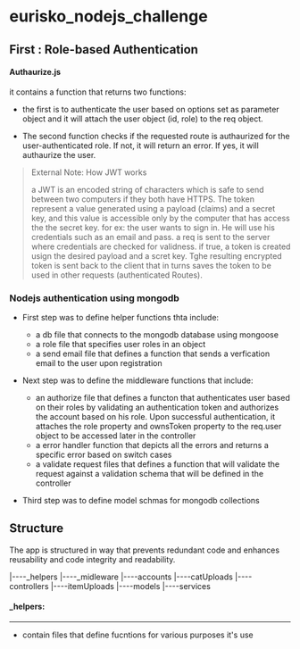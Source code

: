 # eurisko_nodejs_challenge

## First : Role-based Authentication


#### Authaurize.js

it contains a function that returns two functions:   

- the first is to authenticate the user based on options set as parameter object
and it will attach the user object (id, role) to the req object.

- The second function checks if the requested route is authaurized for the user-authenticated role. If not, it will return an error. If yes, it will authaurize the user.



> External Note:
> How JWT works
>  
> a JWT is an encoded string of characters which is safe to send between two computers if they both have HTTPS. The token represent a value generated using a payload (claims) and a secret key, and this value is accessible only by the computer that has access the the secret key. 
> for ex: the user wants to sign in. He will use his credentials such as an email and pass. a req is sent to the server where credentials are checked for validness. if true, a token is created usign the desired payload and a scret key. Tghe resulting encrypted token is sent back to the client that in turns saves the token to be used in other requests (authenticated Routes).
>


### Nodejs authentication using mongodb

- First step was to define helper functions thta include:
	+ a db file that connects to the mongodb database using mongoose
	+ a role file that specifies user roles in an object
	+ a send email file that defines a function that sends a verfication email to the user upon registration 
	
- Next step was to define the middleware functions that include:
	+ an authorize file that defines a functon that authenticates user based on their roles by validating an authentication token and authorizes the account based on his role. Upon successful authentication, it attaches the role property and ownsToken property to the req.user object to be accessed later in the controller
	+ a error handler function that depicts all the errors and returns a specific error based on switch cases
	+ a validate request files that defines a function that will validate the request against a validation schema that will be defined in the controller

- Third step was to define model schmas for mongodb collections


## Structure

The app is structured in way that prevents redundant code and enhances reusability and code integrity and readability. 

|----_helpers
|----_midleware
|----accounts
|----catUploads
|----controllers
|----itemUploads
|----models
|----services

#### _helpers: 
--------

- contain files that define fucntions for various purposes it's use 